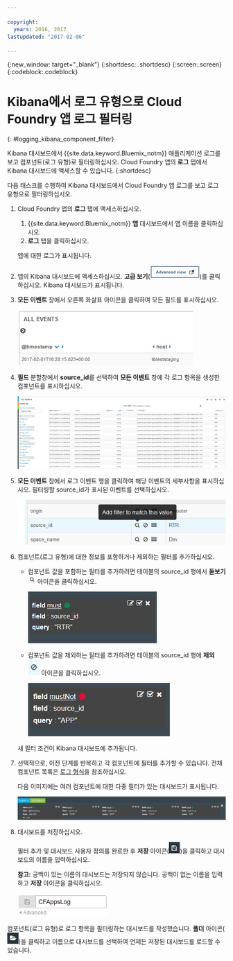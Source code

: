 ```yaml
---

copyright:
  years: 2016, 2017
lastupdated: "2017-02-06"

---
```


{:new_window: target="_blank"}
{:shortdesc: .shortdesc}
{:screen:.screen}
{:codeblock:.codeblock}

# Kibana에서 로그 유형으로 Cloud Foundry 앱 로그 필터링
{: #logging_kibana_component_filter}

Kibana 대시보드에서 {{site.data.keyword.Bluemix_notm}} 애플리케이션 로그를 보고 컴포넌트(로그 유형)로 필터링하십시오. Cloud Foundry 앱의 **로그** 탭에서 Kibana 대시보드에 액세스할 수 있습니다.
{:shortdesc}

다음 태스크를 수행하여 Kibana 대시보드에서 Cloud Foundry 앱 로그를 보고 로그 유형으로 필터링하십시오.

1. Cloud Foundry 앱의 **로그** 탭에 액세스하십시오. 

    1. {{site.data.keyword.Bluemix_notm}} **앱** 대시보드에서 앱 이름을 클릭하십시오.
    2. **로그** 탭을 클릭하십시오. 
    
    앱에 대한 로그가 표시됩니다.

2. 앱의 Kibana 대시보드에 액세스하십시오. **고급 보기**(![고급 보기 링크](images/logging_advanced_view.jpg "고급 보기 링크"))를 클릭하십시오. Kibana 대시보드가 표시됩니다.

3. **모든 이벤트** 창에서 오른쪽 화살표 아이콘을 클릭하여 모든 필드를 표시하십시오. 

    ![오른쪽 화살표가 있는 모든 이벤트 창 아이콘](images/logging_all_events_no_fields.jpg "오른쪽 화살표가 있는 모든 이벤트 창 아이콘")

4. **필드** 분할창에서 **source_id**를 선택하여 **모든 이벤트** 창에 각 로그 항목을 생성한 컴포넌트를 표시하십시오.

    ![source_id 필드가 선택된 모든 이벤트 창](images/logging_component.png "source_id 필드가 선택된 모든 이벤트 창")

5. **모든 이벤트** 창에서 로그 이벤트 행을 클릭하여 해당 이벤트의 세부사항을 표시하십시오. 필터링할 source_id가 표시된 이벤트를 선택하십시오.

    ![선택된 로그 이벤트에 대한 세부사항을 표시하는 모든 이벤트 창](images/logging_component_add_filter.png "선택된 로그 이벤트에 대한 세부사항을 표시하는 모든 이벤트 창")

6. 컴포넌트(로그 유형)에 대한 정보를 포함하거나 제외하는 필터를 추가하십시오. 

    * 컴포넌트 값을 포함하는 필터를 추가하려면 테이블의 source_id 행에서 **돋보기** ![돋보기 아이콘](images/logging_magnifying_glass.jpg "돋보기 아이콘") 아이콘을 클릭하십시오. 

        ![source_id 필드에 대한 필터 조건](images/logging_component_filter.png "source_id 필드에 대한 필터 조건") 

    * 컴포넌트 값을 제외하는 필터를 추가하려면 테이블의 source_id 행에 **제외** ![제외 아이콘](images/logging_exclusion_icon.png "제외 아이콘") 아이콘을 클릭하십시오. 
    
         ![source_id 필드를 제외하는 필터 조건](images/logging_component_add_exclusion_filter.png "source_id 필드를 제외하는 필터 조건") 
     
     새 필터 조건이 Kibana 대시보드에 추가됩니다.

7. 선택적으로, 이전 단계를 반복하고 각 컴포넌트에 필터를 추가할 수 있습니다. 전체 컴포넌트 목록은 [로그 형식](../logging_view_kibana3.html#kibana_log_format_cf)을 참조하십시오.

    다음 이미지에는 여러 컴포넌트에 대한 다중 필터가 있는 대시보드가 표시됩니다.
    
    ![source_id 필드의 여러 필터 조건](images/logging_component_multiple_filters.png "source_id 필드의 여러 필터 조건")

8. 대시보드를 저장하십시오. 

    필터 추가 및 대시보드 사용자 정의를 완료한 후 **저장** 아이콘(![저장 아이콘](images/logging_save.jpg "저장 아이콘"))을 클릭하고 대시보드의 이름을 입력하십시오. 
      
    **참고:** 공백이 있는 이름의 대시보드는 저장되지 않습니다. 공백이 없는 이름을 입력하고 **저장** 아이콘을 클릭하십시오.
    
    ![대시보드 이름 저장 ](images/logging_save_dashboard.jpg "대시보드 이름 저장")

컴포넌트(로그 유형)로 로그 항목을 필터링하는 대시보드를 작성했습니다. **폴더** 아이콘(![폴더 아이콘](images/logging_folder.jpg "폴더 아이콘"))을 클릭하고 이름으로 대시보드를 선택하여 언제든 저장된 대시보드를 로드할 수 있습니다.


